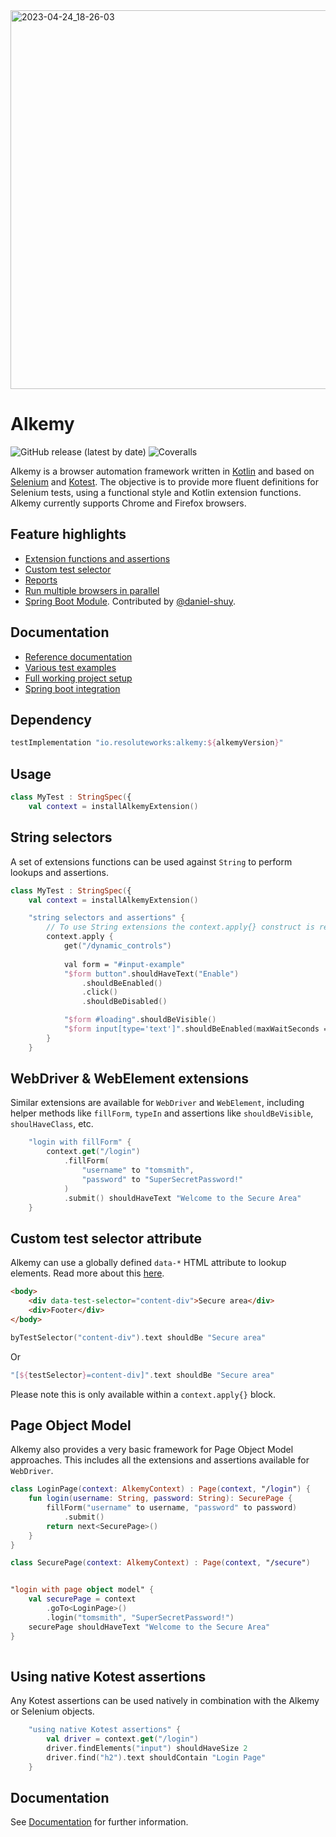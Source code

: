 <img width="606" alt="2023-04-24_18-26-03" src="https://user-images.githubusercontent.com/2995576/234071539-5eec3c7e-0b66-49cf-aa55-58a664002817.png">

# Alkemy

![GitHub release (latest by date)](https://img.shields.io/github/v/release/cosmin-marginean/alkemy)
![Coveralls](https://img.shields.io/coverallsCoverage/github/cosmin-marginean/alkemy)

Alkemy is a browser automation framework written in [Kotlin](https://kotlinlang.org/) and based on [Selenium](https://www.selenium.dev/) and [Kotest](https://kotest.io/).
The objective is to provide more fluent definitions for Selenium tests, using a functional style and Kotlin extension functions. Alkemy currently supports Chrome and Firefox browsers. 

## Feature highlights
* [Extension functions and assertions](https://github.com/cosmin-marginean/alkemy#string-selectors)
* [Custom test selector](https://github.com/cosmin-marginean/alkemy/wiki/Test-selector-attribute)
* [Reports](https://github.com/cosmin-marginean/alkemy/wiki/Reports-and-screenshots)
* [Run multiple browsers in parallel](https://github.com/cosmin-marginean/alkemy/wiki/Running-tests-in-parallel)
* [Spring Boot Module](alkemy-spring/README.md). Contributed by [@daniel-shuy](https://github.com/daniel-shuy).

## Documentation
* [Reference documentation](https://github.com/cosmin-marginean/alkemy/wiki)
* [Various test examples](https://github.com/cosmin-marginean/alkemy/tree/main/src/test/kotlin/io/alkemy/examples)
* [Full working project setup](https://github.com/cosmin-marginean/alkemy/tree/main/sample-project)
* [Spring boot integration](alkemy-spring/README.md)

## Dependency
```groovy
testImplementation "io.resoluteworks:alkemy:${alkemyVersion}"
```

## Usage
```kotlin
class MyTest : StringSpec({
    val context = installAlkemyExtension()
```

## String selectors
A set of extensions functions can be used against `String` to perform lookups and assertions.
```kotlin
class MyTest : StringSpec({
    val context = installAlkemyExtension()

    "string selectors and assertions" {
        // To use String extensions the context.apply{} construct is required
        context.apply {
            get("/dynamic_controls")
            
            val form = "#input-example"
            "$form button".shouldHaveText("Enable")
                .shouldBeEnabled()
                .click()
                .shouldBeDisabled()

            "$form #loading".shouldBeVisible()
            "$form input[type='text']".shouldBeEnabled(maxWaitSeconds = 10)
        }
    }
```

## WebDriver & WebElement extensions
Similar extensions are available for `WebDriver` and `WebElement`, including
helper methods like `fillForm`, `typeIn` and assertions like `shouldBeVisible`, `shoulHaveClass`, etc.

```kotlin
    "login with fillForm" {
        context.get("/login")
            .fillForm(
                "username" to "tomsmith",
                "password" to "SuperSecretPassword!"
            )
            .submit() shouldHaveText "Welcome to the Secure Area"
    }
```

## Custom test selector attribute
Alkemy can use a globally defined `data-*` HTML attribute to lookup elements.
Read more about this [here](https://github.com/cosmin-marginean/alkemy/wiki/Test-selector-attribute).
```html
<body>
    <div data-test-selector="content-div">Secure area</div>
    <div>Footer</div>
</body>
```
```kotlin
byTestSelector("content-div").text shouldBe "Secure area"
```
Or 
```kotlin
"[${testSelector}=content-div]".text shouldBe "Secure area"
```
Please note this is only available within a `context.apply{}` block.

## Page Object Model
Alkemy also provides a very basic framework for Page Object Model approaches. This includes all the extensions and
assertions available for `WebDriver`.

```kotlin
class LoginPage(context: AlkemyContext) : Page(context, "/login") {
    fun login(username: String, password: String): SecurePage {
        fillForm("username" to username, "password" to password)
            .submit()
        return next<SecurePage>()
    }
}

class SecurePage(context: AlkemyContext) : Page(context, "/secure")


"login with page object model" {
    val securePage = context
        .goTo<LoginPage>()
        .login("tomsmith", "SuperSecretPassword!")
    securePage shouldHaveText "Welcome to the Secure Area"
}
    
```

## Using native Kotest assertions
Any Kotest assertions can be used natively in combination with the Alkemy or Selenium objects.

```kotlin
    "using native Kotest assertions" {
        val driver = context.get("/login")
        driver.findElements("input") shouldHaveSize 2
        driver.find("h2").text shouldContain "Login Page"
    }
```

## Documentation
See [Documentation](https://github.com/cosmin-marginean/alkemy/wiki) for further information.
